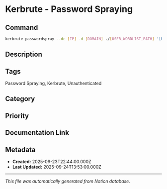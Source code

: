 # Kerbrute - Password Spraying

## Command
```bash
kerbrute passwordspray --dc [IP] -d [DOMAIN] ./[USER_WORDLIST_PATH] '[PASSWORD]'
```

## Description


## Tags
Password Spraying, Kerbrute, Unauthenticated

## Category


## Priority


## Documentation Link


## Metadata
- **Created:** 2025-09-23T22:44:00.000Z
- **Last Updated:** 2025-09-24T13:53:00.000Z

---
*This file was automatically generated from Notion database.*